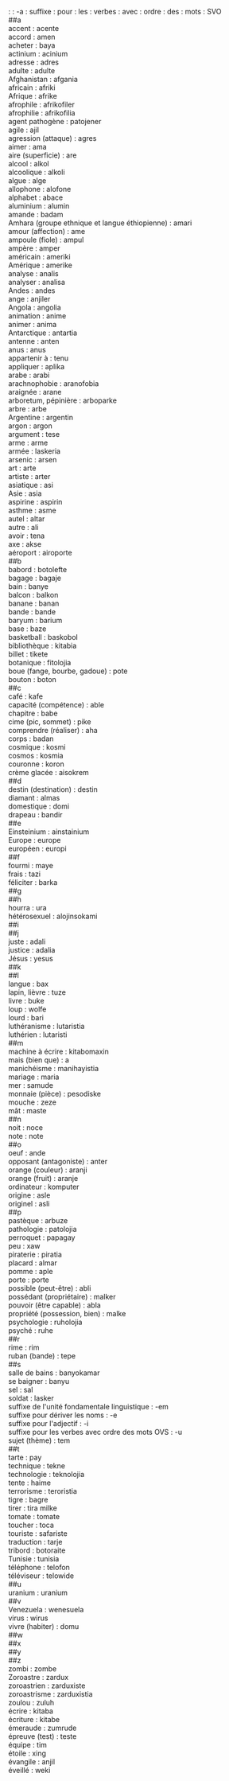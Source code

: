 : : -a : suffixe : pour : les : verbes : avec : ordre : des : mots : SVO  
##a  
accent : acente  
accord : amen  
acheter : baya  
actinium : acinium  
adresse : adres  
adulte : adulte  
Afghanistan : afgania  
africain : afriki  
Afrique : afrike  
afrophile : afrikofiler  
afrophilie : afrikofilia  
agent pathogène  : patojener  
agile : ajil  
agression (attaque) : agres  
aimer : ama  
aire (superficie) : are  
alcool : alkol  
alcoolique : alkoli  
algue : alge  
allophone : alofone  
alphabet : abace  
aluminium : alumin  
amande : badam  
Amhara (groupe ethnique et langue éthiopienne) : amari  
amour (affection) : ame  
ampoule (fiole) : ampul  
ampère : amper  
américain : ameriki  
Amérique : amerike  
analyse : analis  
analyser : analisa  
Andes : andes  
ange : anjiler  
Angola : angolia  
animation : anime  
animer : anima  
Antarctique : antartia  
antenne : anten  
anus : anus  
appartenir à : tenu  
appliquer : aplika  
arabe : arabi  
arachnophobie : aranofobia  
araignée : arane  
arboretum, pépinière : arboparke  
arbre : arbe  
Argentine : argentin  
argon : argon  
argument : tese  
arme : arme  
armée : laskeria  
arsenic : arsen  
art : arte  
artiste : arter  
asiatique : asi  
Asie : asia  
aspirine : aspirin  
asthme : asme  
autel : altar  
autre : ali  
avoir : tena  
axe : akse  
aéroport : airoporte  
##b  
babord : botolefte  
bagage : bagaje  
bain : banye  
balcon : balkon  
banane : banan  
bande : bande  
baryum : barium  
base : baze  
basketball : baskobol  
bibliothèque : kitabia  
billet : tikete  
botanique : fitolojia  
boue (fange, bourbe, gadoue) : pote  
bouton : boton  
##c  
café : kafe  
capacité (compétence) : able  
chapitre : babe  
cime (pic, sommet) : pike  
comprendre (réaliser) : aha  
corps : badan  
cosmique : kosmi  
cosmos : kosmia  
couronne : koron  
crème glacée : aisokrem  
##d  
destin (destination) : destin  
diamant : almas  
domestique : domi  
drapeau : bandir  
##e  
Einsteinium : ainstainium  
Europe : europe  
européen : europi  
##f  
fourmi : maye  
frais : tazi  
féliciter : barka  
##g  
##h  
hourra : ura  
hétérosexuel : alojinsokami  
##i  
##j  
juste : adali  
justice : adalia  
Jésus : yesus  
##k  
##l  
langue : bax  
lapin, lièvre : tuze  
livre : buke  
loup : wolfe  
lourd : bari  
luthéranisme : lutaristia  
luthérien : lutaristi  
##m  
machine à écrire : kitabomaxin  
mais (bien que) : a  
manichéisme : manihayistia  
mariage : maria  
mer : samude  
monnaie (pièce) : pesodiske  
mouche : zeze  
mât : maste  
##n  
noit : noce  
note : note  
##o  
oeuf : ande  
opposant (antagoniste) : anter  
orange (couleur) : aranji  
orange (fruit) : aranje  
ordinateur : komputer  
origine : asle  
originel : asli  
##p  
pastèque : arbuze  
pathologie : patolojia  
perroquet : papagay  
peu : xaw  
piraterie : piratia  
placard : almar  
pomme : aple  
porte : porte  
possible (peut-être) : abli  
possédant (propriétaire) : malker  
pouvoir (être capable) : abla  
propriété (possession, bien) : malke  
psychologie : ruholojia  
psyché : ruhe  
##r  
rime : rim  
ruban (bande) : tepe  
##s  
salle de bains : banyokamar  
se baigner : banyu  
sel : sal  
soldat : lasker  
suffixe de l'unité fondamentale linguistique : -em  
suffixe pour dériver les noms : -e  
suffixe pour l'adjectif : -i  
suffixe pour les verbes avec ordre des mots OVS : -u  
sujet (thème) : tem  
##t  
tarte : pay  
technique : tekne  
technologie : teknolojia  
tente : haime  
terrorisme : teroristia  
tigre : bagre  
tirer : tira milke  
tomate : tomate  
toucher : toca  
touriste : safariste  
traduction : tarje  
tribord : botoraite  
Tunisie : tunisia  
téléphone : telofon  
téléviseur : telowide  
##u  
uranium : uranium  
##v  
Venezuela : wenesuela  
virus : wirus  
vivre (habiter) : domu  
##w  
##x  
##y  
##z  
zombi : zombe  
Zoroastre : zardux  
zoroastrien : zarduxiste  
zoroastrisme : zarduxistia  
zoulou : zuluh  
écrire : kitaba  
écriture : kitabe  
émeraude : zumrude  
épreuve (test) : teste  
équipe : tim  
étoile : xing  
évangile : anjil  
éveillé : weki  
